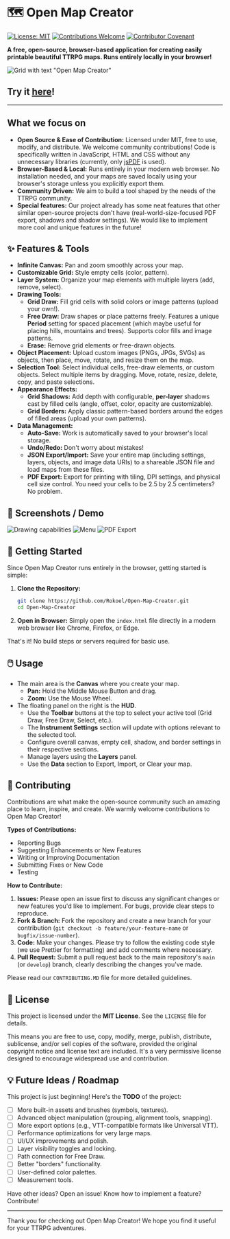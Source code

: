 # 🗺️ Open Map Creator

[![License: MIT](https://img.shields.io/badge/License-MIT-yellow.svg)](https://opensource.org/licenses/MIT) [![Contributions Welcome](https://img.shields.io/badge/Contributions-Welcome-brightgreen.svg?style=flat)](CONTRIBUTING.md) [![Contributor Covenant](https://img.shields.io/badge/Contributor%20Covenant-2.1-4baaaa.svg)](code_of_conduct.md)

**A free, open-source, browser-based application for creating easily printable beautiful TTRPG maps. Runs entirely locally in your browser!**

![Grid with text "Open Map Creator"](./OMC.png)

## Try it [here](https://rokoel.github.io/Open-Map-Creator/)!

---

## What we focus on

*   **Open Source & Ease of Contribution:** Licensed under MIT, free to use, modify, and distribute. We welcome community contributions! Code is specifically written in JavaScript, HTML and CSS without any unnecessary libraries (currently, only [jsPDF](https://github.com/parallax/jsPDF) is used).
*   **Browser-Based & Local:** Runs entirely in your modern web browser. No installation needed, and your maps are saved locally using your browser's storage unless you explicitly export them.
*   **Community Driven:** We aim to build a tool shaped by the needs of the TTRPG community.
*   **Special features:** Our project already has some neat features that other similar open-source projects don't have (real-world-size-focused PDF export, shadows and shadow settings). We would like to implement more cool and unique features in the future! 

## ✨ Features & Tools

*   **Infinite Canvas:** Pan and zoom smoothly across your map.
*   **Customizable Grid:** Style empty cells (color, pattern).
*   **Layer System:** Organize your map elements with multiple layers (add, remove, select).
*   **Drawing Tools:**
    *   **Grid Draw:** Fill grid cells with solid colors or image patterns (upload your own!).
    *   **Free Draw:** Draw shapes or place patterns freely. Features a unique **Period** setting for spaced placement (which maybe useful for placing hills, mountains and trees). Supports color fills and image patterns.
    *   **Erase:** Remove grid elements or free-drawn objects.
*   **Object Placement:** Upload custom images (PNGs, JPGs, SVGs) as objects, then place, move, rotate, and resize them on the map.
*   **Selection Tool:** Select individual cells, free-draw elements, or custom objects. Select multiple items by dragging. Move, rotate, resize, delete, copy, and paste selections.
*   **Appearance Effects:**
    *   **Grid Shadows:** Add depth with configurable, **per-layer** shadows cast by filled cells (angle, offset, color, opacity are customizable).
    *   **Grid Borders:** Apply classic pattern-based borders around the edges of filled areas (upload your own patterns).
*   **Data Management:**
    *   **Auto-Save:** Work is automatically saved to your browser's local storage.
    *   **Undo/Redo:** Don't worry about mistakes!
    *   **JSON Export/Import:** Save your entire map (including settings, layers, objects, and image data URIs) to a shareable JSON file and load maps from these files.
    *   **PDF Export:** Export for printing with tiling, DPI settings, and physical cell size control. You need your cells to be 2.5 by 2.5 centimeters? No problem.

## 📸 Screenshots / Demo

![Drawing capabilities](./drawing.gif)
![Menu](./Menu.png) ![PDF Export](./PDF%20Export.png)


## 🚀 Getting Started

Since Open Map Creator runs entirely in the browser, getting started is simple:

1.  **Clone the Repository:**
    ```bash
    git clone https://github.com/Rokoel/Open-Map-Creator.git
    cd Open-Map-Creator
    ```
2.  **Open in Browser:**
    Simply open the `index.html` file directly in a modern web browser like Chrome, Firefox, or Edge.

That's it! No build steps or servers required for basic use.

## 🖱️ Usage

*   The main area is the **Canvas** where you create your map.
    *   **Pan:** Hold the Middle Mouse Button and drag.
    *   **Zoom:** Use the Mouse Wheel.
*   The floating panel on the right is the **HUD**.
    *   Use the **Toolbar** buttons at the top to select your active tool (Grid Draw, Free Draw, Select, etc.).
    *   The **Instrument Settings** section will update with options relevant to the selected tool.
    *   Configure overall canvas, empty cell, shadow, and border settings in their respective sections.
    *   Manage layers using the **Layers** panel.
    *   Use the **Data** section to Export, Import, or Clear your map.

## 🤝 Contributing

Contributions are what make the open-source community such an amazing place to learn, inspire, and create. We warmly welcome contributions to Open Map Creator!

**Types of Contributions:**

*   Reporting Bugs
*   Suggesting Enhancements or New Features
*   Writing or Improving Documentation
*   Submitting Fixes or New Code
*   Testing

**How to Contribute:**

1.  **Issues:** Please open an issue first to discuss any significant changes or new features you'd like to implement. For bugs, provide clear steps to reproduce.
2.  **Fork & Branch:** Fork the repository and create a new branch for your contribution (`git checkout -b feature/your-feature-name` or `bugfix/issue-number`).
3.  **Code:** Make your changes. Please try to follow the existing code style (we use Prettier for formatting) and add comments where necessary.
4.  **Pull Request:** Submit a pull request back to the main repository's `main` (or `develop`) branch, clearly describing the changes you've made.

Please read our `CONTRIBUTING.MD` file for more detailed guidelines.

## 📜 License

This project is licensed under the **MIT License**. See the `LICENSE` file for details.

This means you are free to use, copy, modify, merge, publish, distribute, sublicense, and/or sell copies of the software, provided the original copyright notice and license text are included. It's a very permissive license designed to encourage widespread use and contribution.

## 💡 Future Ideas / Roadmap

This project is just beginning! Here's the **TODO** of the project:

*   [ ] More built-in assets and brushes (symbols, textures).
*   [ ] Advanced object manipulation (grouping, alignment tools, snapping).
*   [ ] More export options (e.g., VTT-compatible formats like Universal VTT).
*   [ ] Performance optimizations for very large maps.
*   [ ] UI/UX improvements and polish.
*   [ ] Layer visibility toggles and locking.
*   [ ] Path connection for Free Draw.
*   [ ] Better "borders" functionality.
*   [ ] User-defined color palettes.
*   [ ] Measurement tools.

Have other ideas? Open an issue! Know how to implement a feature? Contribute!

---

Thank you for checking out Open Map Creator! We hope you find it useful for your TTRPG adventures.